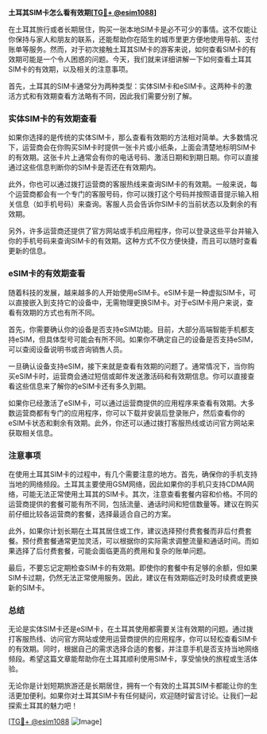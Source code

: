 **土耳其SIM卡怎么看有效期[[TG💪+ @esim1088](https://t.me/s/esim1088)]**

在土耳其旅行或者长期居住，购买一张本地SIM卡是必不可少的事情。这不仅能让你保持与家人和朋友的联系，还能帮助你在陌生的城市里更方便地使用导航、支付账单等服务。然而，对于初次接触土耳其SIM卡的游客来说，如何查看SIM卡的有效期可能是一个令人困惑的问题。今天，我们就来详细讲解一下如何查看土耳其SIM卡的有效期，以及相关的注意事项。

首先，土耳其的SIM卡通常分为两种类型：实体SIM卡和eSIM卡。这两种卡的激活方式和有效期查看方法略有不同，因此我们需要分别了解。

### 实体SIM卡的有效期查看

如果你选择的是传统的实体SIM卡，那么查看有效期的方法相对简单。大多数情况下，运营商会在你购买SIM卡时提供一张卡片或小纸条，上面会清楚地标明SIM卡的有效期。这张卡片上通常会有你的电话号码、激活日期和到期日期。你可以直接通过这些信息判断你的SIM卡是否还在有效期内。

此外，你也可以通过拨打运营商的客服热线来查询SIM卡的有效期。一般来说，每个运营商都会有一个专门的客服号码，你可以拨打这个号码并按照语音提示输入相关信息（如手机号码）来查询。客服人员会告诉你SIM卡的当前状态以及剩余的有效期。

另外，许多运营商还提供了官方网站或手机应用程序，你可以登录这些平台并输入你的手机号码来查询SIM卡的有效期。这种方式不仅方便快捷，而且可以随时查看更新的信息。

### eSIM卡的有效期查看

随着科技的发展，越来越多的人开始使用eSIM卡。eSIM卡是一种虚拟SIM卡，可以直接嵌入到支持它的设备中，无需物理更换SIM卡。对于eSIM卡用户来说，查看有效期的方式也有所不同。

首先，你需要确认你的设备是否支持eSIM功能。目前，大部分高端智能手机都支持eSIM，但具体型号可能会有所不同。如果你不确定自己的设备是否支持eSIM，可以查阅设备说明书或咨询销售人员。

一旦确认设备支持eSIM，接下来就是查看有效期的问题了。通常情况下，当你购买eSIM卡时，运营商会通过短信或邮件发送激活码和有效期信息。你可以直接查看这些信息来了解你的eSIM卡还有多久到期。

如果你已经激活了eSIM卡，可以通过运营商提供的应用程序来查看有效期。大多数运营商都有专门的应用程序，你可以下载并安装后登录账户，然后查看你的eSIM卡状态和剩余有效期。此外，你还可以通过拨打客服热线或访问官方网站来获取相关信息。

### 注意事项

在使用土耳其SIM卡的过程中，有几个需要注意的地方。首先，确保你的手机支持当地的网络频段。土耳其主要使用GSM网络，因此如果你的手机只支持CDMA网络，可能无法正常使用土耳其的SIM卡。其次，注意查看套餐内容和价格。不同的运营商提供的套餐可能有所不同，包括流量、通话时间和短信数量等。建议在购买前仔细比较各运营商的套餐，选择最适合自己的方案。

此外，如果你计划长期在土耳其居住或工作，建议选择预付费套餐而非后付费套餐。预付费套餐通常更加灵活，可以根据你的实际需求调整流量和通话时间。而如果选择了后付费套餐，可能会面临更高的费用和复杂的账单问题。

最后，不要忘记定期检查SIM卡的有效期。即使你的套餐中有足够的余额，但如果SIM卡过期，仍然无法正常使用服务。因此，建议在有效期临近时及时续费或更换新的SIM卡。

### 总结

无论是实体SIM卡还是eSIM卡，在土耳其使用都需要关注有效期的问题。通过拨打客服热线、访问官方网站或使用运营商提供的应用程序，你可以轻松查看SIM卡的有效期。同时，根据自己的需求选择合适的套餐，并注意手机是否支持当地网络频段。希望这篇文章能帮助你在土耳其顺利使用SIM卡，享受愉快的旅程或生活体验。

无论你是计划短期旅游还是长期居住，拥有一个有效的土耳其SIM卡都能让你的生活更加便利。如果你对土耳其SIM卡有任何疑问，欢迎随时留言讨论。让我们一起探索土耳其的魅力吧！

[[TG💪+ @esim1088](https://t.me/s/esim1088) ![Image](https://i.postimg.cc/4NQfJmqS/Snipaste-2025-05-13-00-14-12.png)]